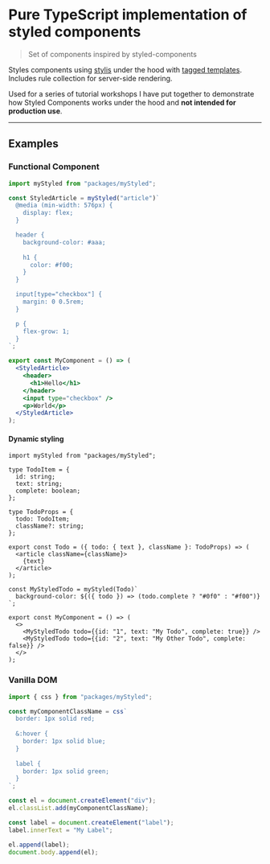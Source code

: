 # Pure TypeScript implementation of styled components

> Set of components inspired by styled-components

Styles components using [stylis](https://github.com/thysultan/stylis.js) under the hood with 
[tagged templates](https://developer.mozilla.org/en-US/docs/Web/JavaScript/Reference/Template_literals#Tagged_templates). Includes rule collection for server-side rendering. 

Used for a series of tutorial workshops I have put together to demonstrate how Styled Components works under
the hood and **not intended for production use**.

---

## Examples

### Functional Component

```jsx
import myStyled from "packages/myStyled";

const StyledArticle = myStyled("article")`
  @media (min-width: 576px) {
    display: flex;
  }

  header {
    background-color: #aaa;
 
    h1 {
      color: #f00;
    }
  }

  input[type="checkbox"] {
    margin: 0 0.5rem;
  }

  p {
    flex-grow: 1;
  }
`;

export const MyComponent = () => (
  <StyledArticle>
    <header>
      <h1>Hello</h1>
    </header>
    <input type="checkbox" />
    <p>World</p>
  </StyledArticle>
);
```

#### Dynamic styling

```tsx
import myStyled from "packages/myStyled";

type TodoItem = {
  id: string;
  text: string;
  complete: boolean;
};

type TodoProps = {
  todo: TodoItem;
  className?: string;
};

export const Todo = ({ todo: { text }, className }: TodoProps) => (
  <article className={className}>
    {text}
  </article>
);

const MyStyledTodo = myStyled(Todo)`
  background-color: ${({ todo }) => (todo.complete ? "#0f0" : "#f00")}
`;

export const MyComponent = () => (
  <>
    <MyStyledTodo todo={{id: "1", text: "My Todo", complete: true}} />
    <MyStyledTodo todo={{id: "2", text: "My Other Todo", complete: false}} />
  </>
);
```

### Vanilla DOM

```javascript
import { css } from "packages/myStyled";

const myComponentClassName = css`
  border: 1px solid red;
  
  &:hover {
    border: 1px solid blue;
  }
  
  label {
    border: 1px solid green;
  }
`;

const el = document.createElement("div");
el.classList.add(myComponentClassName);

const label = document.createElement("label");
label.innerText = "My Label";

el.append(label);
document.body.append(el);
```
